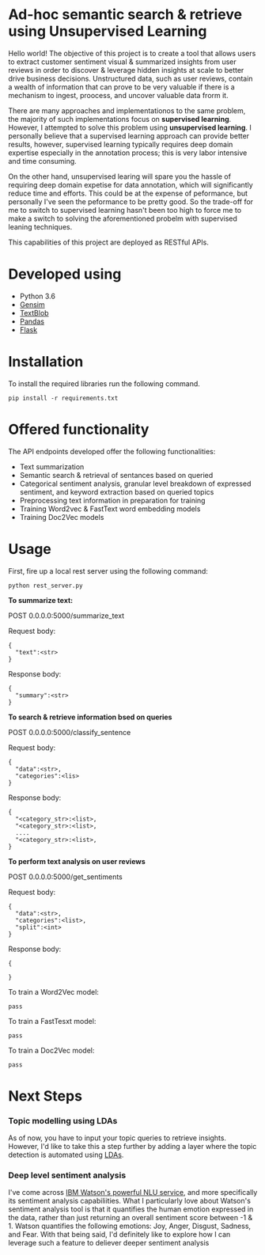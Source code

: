 # Ad-hoc semantic search & retrieve using Unsupervised Learning

Hello world! The objective of this project is to create a tool that allows users to extract customer sentiment visual & summarized insights from user reviews in order to discover & leverage hidden insights at scale to better drive business decisions. Unstructured data, such as user reviews, contain a wealth of information that can prove to be very valuable if there is a mechanism to ingest, proocess, and uncover valuable data frorm it.

There are many approaches and implementationos to the same problem, the majority of such implementations focus on **supervised learning**. However, I attempted to solve this problem using **unsupervised learning**. I personally believe that a supervised learning approach can provide better results, however, supervised learning typically requires deep domain expertise especially in the annotation process; this is very labor intensive and time consuming. 

On the other hand, unsupervised learing will spare you the hassle of requiring deep domain expetise for data annotation, which will significantly reduce time and efforts. This could be at the expense of peformance, but personally I've seen the peformance to be pretty good. So the trade-off for me to switch to supervised learning hasn't been too high to force me to make a switch to solving the aforementioned probelm with supervised leaning techniques.

This capabilities of this project are deployed as RESTful APIs.

# Developed using
* Python 3.6
* [Gensim]
* [TextBlob]
* [Pandas]
* [Flask]

# Installation
To install the required libraries run the following command.

```
pip install -r requirements.txt
```

# Offered functionality

The API endpoints developed offer the following functionalities:

* Text summarization
* Semantic search & retrieval of sentances based on queried
* Categorical sentiment analysis, granular level breakdown of expressed sentiment, and keyword extraction based on queried topics
* Preprocessing text information in preparation for training
* Training Word2vec & FastText word embedding models
* Training Doc2Vec models

# Usage

First, fire up a local rest server using the following command:
```
python rest_server.py
```

**To summarize text:**

POST 0.0.0.0:5000/summarize_text

Request body:
```
{
  "text":<str>
}
```

Response body:
```
{
  "summary":<str>
}
```

**To search & retrieve information bsed on queries**

POST 0.0.0.0:5000/classify_sentence

Request body:
```
{
  "data":<str>,
  "categories":<lis>
}
```

Response body:
```
{
  "<category_str>:<list>,
  "<category_str>:<list>,
  ....
  "<category_str>:<list>,
}
```

**To perform text analysis on user reviews**

POST 0.0.0.0:5000/get_sentiments

Request body:
```
{
  "data":<str>,
  "categories":<list>,
  "split":<int>
}
```

Response body:
```
{

}
```

To train a Word2Vec model:
```
pass
```

To train a FastTesxt model:
```
pass
```

To train a Doc2Vec model:
```
pass
```



# Next Steps

### Topic modelling using LDAs
As of now, you have to input your topic queries to retrieve insights. However, I'd like to take this a step further by adding a layer where the topic detection is automated using [LDAs].


### Deep level sentiment analysis
I've come across [IBM Watson's powerful NLU service], and more specifically its sentiment analysis capabiliities. What I particularly love about Watson's sentiment analysis tool is that it quantifies the human emotion expressed in the data, rather than just returning an overall sentiment score between -1 & 1. Watson quantifies the following emotions: Joy, Anger, Disgust, Sadness, and Fear. With that being said, I'd definitely like to explore how I can leverage such a feature to deliever deeper sentiment analysis

[Gensim]: https://radimrehurek.com/gensim/
[TextBlob]: https://textblob.readthedocs.io/en/dev/
[Pandas]: https://pandas.pydata.org/
[Flask]: https://github.com/pallets/flask
[LDAs]: https://radimrehurek.com/gensim/models/ldamodel.html
[IBM Watson's powerful NLU service]: https://cloud.ibm.com/docs/services/natural-language-understanding/getting-started.html
